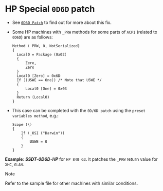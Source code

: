 # HP Special `0D6D` patch

- See [`0D6D Patch`](/Content/04_Fixing_Sleep_and_Wake_Issues/060D_Instant_Wake_Fix) to find out for more about this fix.
- Some HP machines with `_PRW` methods for some parts of `ACPI` (related to `0D6D`) are as follows:

	```asl
    Method (_PRW, 0, NotSerialized)
    {
      Local0 = Package (0x02)
      {
          Zero,
          Zero
      }
      Local0 [Zero] = 0x6D
      If ((USWE == One)) /* Note that USWE */
      {
          Local0 [One] = 0x03
      }
      Return (Local0)
  	}
    ```

- This case can be completed with the ``0D/6D patch`` using the ``preset variables method``, e.g.:

  ```asl
  Scope (\)
  {
      If (_OSI ("Darwin"))
      {
          USWE = 0
      }
  }
  ```

**Example**: ***SSDT-0D6D-HP*** for `HP 840 G3`. It patches the `_PRW` return value for `XHC`, `GLAN`.

> [!NOTE]
>
> Refer to the sample file for other machines with similar conditions.
